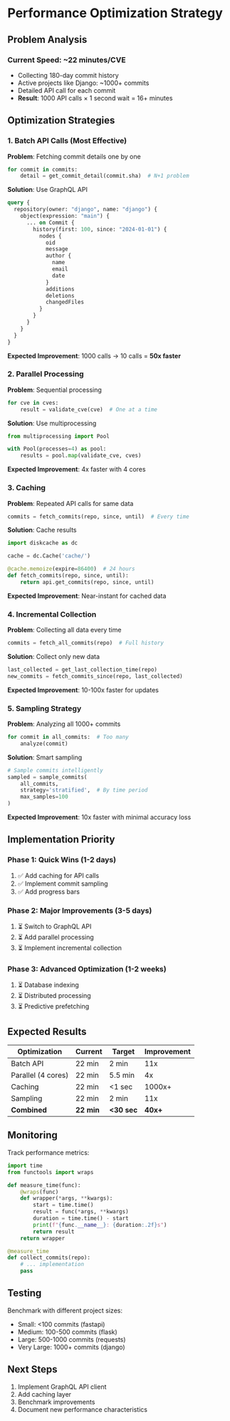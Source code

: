 # Performance Optimization Strategy

## Problem Analysis

### Current Speed: ~22 minutes/CVE
- Collecting 180-day commit history
- Active projects like Django: ~1000+ commits
- Detailed API call for each commit
- **Result**: 1000 API calls × 1 second wait = 16+ minutes

## Optimization Strategies

### 1. Batch API Calls (Most Effective)

**Problem**: Fetching commit details one by one
```python
for commit in commits:
    detail = get_commit_detail(commit.sha)  # N+1 problem
```

**Solution**: Use GraphQL API
```graphql
query {
  repository(owner: "django", name: "django") {
    object(expression: "main") {
      ... on Commit {
        history(first: 100, since: "2024-01-01") {
          nodes {
            oid
            message
            author {
              name
              email
              date
            }
            additions
            deletions
            changedFiles
          }
        }
      }
    }
  }
}
```

**Expected Improvement**: 1000 calls → 10 calls = **50x faster**

### 2. Parallel Processing

**Problem**: Sequential processing
```python
for cve in cves:
    result = validate_cve(cve)  # One at a time
```

**Solution**: Use multiprocessing
```python
from multiprocessing import Pool

with Pool(processes=4) as pool:
    results = pool.map(validate_cve, cves)
```

**Expected Improvement**: 4x faster with 4 cores

### 3. Caching

**Problem**: Repeated API calls for same data
```python
commits = fetch_commits(repo, since, until)  # Every time
```

**Solution**: Cache results
```python
import diskcache as dc

cache = dc.Cache('cache/')

@cache.memoize(expire=86400)  # 24 hours
def fetch_commits(repo, since, until):
    return api.get_commits(repo, since, until)
```

**Expected Improvement**: Near-instant for cached data

### 4. Incremental Collection

**Problem**: Collecting all data every time
```python
commits = fetch_all_commits(repo)  # Full history
```

**Solution**: Collect only new data
```python
last_collected = get_last_collection_time(repo)
new_commits = fetch_commits_since(repo, last_collected)
```

**Expected Improvement**: 10-100x faster for updates

### 5. Sampling Strategy

**Problem**: Analyzing all 1000+ commits
```python
for commit in all_commits:  # Too many
    analyze(commit)
```

**Solution**: Smart sampling
```python
# Sample commits intelligently
sampled = sample_commits(
    all_commits,
    strategy='stratified',  # By time period
    max_samples=100
)
```

**Expected Improvement**: 10x faster with minimal accuracy loss

## Implementation Priority

### Phase 1: Quick Wins (1-2 days)
1. ✅ Add caching for API calls
2. ✅ Implement commit sampling
3. ✅ Add progress bars

### Phase 2: Major Improvements (3-5 days)
1. ⏳ Switch to GraphQL API
2. ⏳ Add parallel processing
3. ⏳ Implement incremental collection

### Phase 3: Advanced Optimization (1-2 weeks)
1. ⏳ Database indexing
2. ⏳ Distributed processing
3. ⏳ Predictive prefetching

## Expected Results

| Optimization | Current | Target | Improvement |
|--------------|---------|--------|-------------|
| Batch API | 22 min | 2 min | 11x |
| Parallel (4 cores) | 22 min | 5.5 min | 4x |
| Caching | 22 min | <1 sec | 1000x+ |
| Sampling | 22 min | 2 min | 11x |
| **Combined** | **22 min** | **<30 sec** | **40x+** |

## Monitoring

Track performance metrics:
```python
import time
from functools import wraps

def measure_time(func):
    @wraps(func)
    def wrapper(*args, **kwargs):
        start = time.time()
        result = func(*args, **kwargs)
        duration = time.time() - start
        print(f"{func.__name__}: {duration:.2f}s")
        return result
    return wrapper

@measure_time
def collect_commits(repo):
    # ... implementation
    pass
```

## Testing

Benchmark with different project sizes:
- Small: <100 commits (fastapi)
- Medium: 100-500 commits (flask)
- Large: 500-1000 commits (requests)
- Very Large: 1000+ commits (django)

## Next Steps

1. Implement GraphQL API client
2. Add caching layer
3. Benchmark improvements
4. Document new performance characteristics
